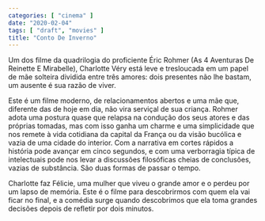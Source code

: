 ```yaml
---
categories: [ "cinema" ]
date: "2020-02-04"
tags: [ "draft", "movies" ]
title: "Conto De Inverno"
---
```

Um dos filme da quadrilogia do proficiente Éric Rohmer (As 4 Aventuras
De Reinette E Mirabelle), Charlotte Véry está leve e tresloucada em
um papel de mãe solteira dividida entre três amores: dois presentes
não lhe bastam, um ausente é sua razão de viver.

Este é um filme moderno, de relacionamentos abertos e uma mãe que,
diferente das de hoje em dia, não vira serviçal de sua criança. Rohmer
adota uma postura quase que relapsa na condução dos seus atores e das
próprias tomadas, mas com isso ganha um charme e uma simplicidade que
nos remete à vida cotidiana da capital da França ou da visão bucólica
e vazia de uma cidade do interior. Com a narrativa em cortes rápidos a
história pode avançar em cinco segundos, e com uma verborragia típica
de intelectuais pode nos levar a discussões filosóficas cheias de
conclusões, vazias de substância. São duas formas de passar o tempo.

Charlotte faz Félicie, uma mulher que viveu o grande amor e o perdeu
por um lapso de memória. Este é o filme para descobrirmos com quem
ela vai ficar no final, e a comédia surge quando descobrimos que ela
toma grandes decisões depois de refletir por dois minutos.
